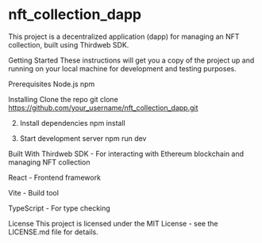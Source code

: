 # nft_collection_dapp

This project is a decentralized application (dapp) for managing an NFT collection, built using Thirdweb SDK.

Getting Started
These instructions will get you a copy of the project up and running on your local machine for development and testing purposes.

Prerequisites
Node.js
npm

Installing
Clone the repo
git clone https://github.com/your_username/nft_collection_dapp.git

2.  Install dependencies
npm install

3.  Start development server
npm run dev

Built With
Thirdweb SDK - For interacting with Ethereum blockchain and managing NFT collection

React - Frontend framework

Vite - Build tool

TypeScript - For type checking

License
This project is licensed under the MIT License - see the LICENSE.md file for details.
